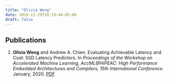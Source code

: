```yaml
---
title: "Olivia Weng"
date: 2019-11-29T19:19:44-05:00
draft: false
---
```


## Publications

1. **Olivia Weng** and Andrew A. Chien. Evaluating Achievable Latency and Cost: SSD Latency Predictors. In *Proceedings of the Workshop on Accelerated Machine Learning, AccML@HiPEAC: High Performance Embedded Architectures and Compilers, 15th International Conference.* January, 2020. [PDF][1]

[1]: /accml_2020.pdf
